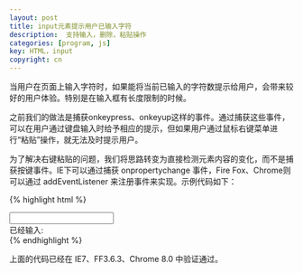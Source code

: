 ```yaml
---
layout: post
title: input元素提示用户已输入字符
description:  支持输入，删除，粘贴操作
categories: [program, js]
key: HTML，input
copyright: cn
---
```


当用户在页面上输入字符时，如果能将当前已输入的字符数提示给用户，会带来较好的用户体验。特别是在输入框有长度限制的时候。

之前我们的做法是捕获onkeypress、onkeyup这样的事件。通过捕获这些事件，可以在用户通过键盘输入时给予相应的提示，但如果用户通过鼠标右键菜单进行“粘贴”操作，就无法及时提示用户。

为了解决右键粘贴的问题，我们将思路转变为直接检测元素内容的变化，而不是捕获按键事件。IE下可以通过捕获 onpropertychange 事件，Fire Fox、Chrome则可以通过 addEventListener 来注册事件来实现。示例代码如下：

{% highlight html %}
<html>

<head>
    <meta http-equiv="Content-Type" content="text/html; charset=utf-8" />
</head>

<body>
    <input id="text" /> 
    <div id="testInfo">已经输入:<span id="showMsg"></span></div>
</body>

<script> 
    //当状态改变的时候执行的函数 
    function handle() 
    {
        document.getElementById("showMsg").innerHTML= document.getElementById("text").value.length; 
    } 

    //firefox下检测状态改变只能用oninput,且需要用addEventListener来注册事件。 
    if (/msie/i.test(navigator.userAgent))    //ie浏览器 
    {
        document.getElementById("text").onpropertychange=handle 
    } 
    else 
    {
        //非ie浏览器，比如Firefox 
        document.getElementById("text").addEventListener("input", handle, false); 
    } 
</script> 
</html>
{% endhighlight %}

上面的代码已经在 IE7、FF3.6.3、Chrome 8.0 中验证通过。

